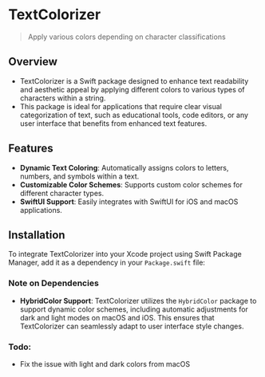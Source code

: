 # TextColorizer

> Apply various colors depending on character classifications

## Overview
- TextColorizer is a Swift package designed to enhance text readability and aesthetic appeal by applying different colors to various types of characters within a string. 
- This package is ideal for applications that require clear visual categorization of text, such as educational tools, code editors, or any user interface that benefits from enhanced text features.

## Features
- **Dynamic Text Coloring**: Automatically assigns colors to letters, numbers, and symbols within a text.
- **Customizable Color Schemes**: Supports custom color schemes for different character types.
- **SwiftUI Support**: Easily integrates with SwiftUI for iOS and macOS applications.

## Installation
To integrate TextColorizer into your Xcode project using Swift Package Manager, add it as a dependency in your `Package.swift` file:

### Note on Dependencies
- **HybridColor Support**: TextColorizer utilizes the `HybridColor` package to support dynamic color schemes, including automatic adjustments for dark and light modes on macOS and iOS. This ensures that TextColorizer can seamlessly adapt to user interface style changes.

### Todo: 
- Fix the issue with light and dark colors from macOS
